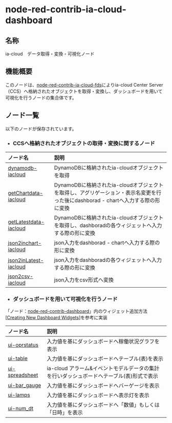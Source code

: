 # node-red-contrib-ia-cloud-dashboard

## 名称
ia-cloud　データ取得・変換・可視化ノード



## 機能概要

このノードは、[node-red-contrib-ia-cloud-fds](https://github.com/ia-cloud/node-red-contrib-ia-cloud-fds)によりia-cloud Center Server（CCS）へ格納されたオブジェクトを取得・変換し、ダッシュボードを用いて可視化を行うノードの集合体です。

## ノード一覧
以下のノードが保存されています。  

- ### CCSへ格納されたオブジェクトの取得・変換に関するノード

|ノード名|説明|
|:-|:-|
|[dynamodb-iacloud](dynamodb-iacloud)|DynamoDBに格納されたia-cloudオブジェクトを取得|
|[getChartdata-iacloud](getchartdata-iacloud)|DynamoDBに格納されたia-cloudオブジェクトを取得し、アグリゲーション・表示名変更を行った後にdashborad - chartへ入力する際の形に変換|
|[getLatestdata-iacloud](getlatestdata-iacloud)|DynamoDBに格納されたia-cloudオブジェクトを取得し、dashboradの各ウィジェットへ入力する際の形に変換|
|[json2inchart-iacloud](json2inchart-iacloud)|json入力をdashborad - chartへ入力する際の形に変換|
|[json2inLatest-iacloud](json2inlatest-iacloud)|json入力をdashboradの各ウィジェットへ入力する際の形に変換|
|[json2csv-iacloud](json2csv-iacloud)|json入力をcsv形式へ変換|

- ### ダッシュボードを用いて可視化を行うノード
「ノード：[node-red-contrib-dashboard](https://github.com/node-red/node-red-dashboard)」内のウィジェット追加方法[[Creating New Dashboard Widgets](https://github.com/node-red/node-red-dashboard/wiki/Creating-New-Dashboard-Widgets)]を参考に実装

|ノード名|説明|
|:-|:-|
|[ui-oprstatus](ui-oprstatus)|入力値を基にダッシュボードへ稼働状況グラフを表示|
|[ui-table](ui-table)|入力値を基にダッシュボードへテーブル(表)を表示|
|[ui-spreadsheet](ui-spreadsheet)|ia-cloud アラーム&イベントモデルデータの集計を行いダッシュボードへテーブル(表)形式で表示|
|[ui-bar_gauge](ui-bar_gauge)|入力値を基にダッシュボードへバーゲージを表示|
|[ui-lamps](ui-lamps)|入力値を基にダッシュボードへ表示灯を表示|
|[ui-num_dt](ui-num_dt)|入力値を基にダッシュボードへ「数値」もしくは「日時」を表示|

